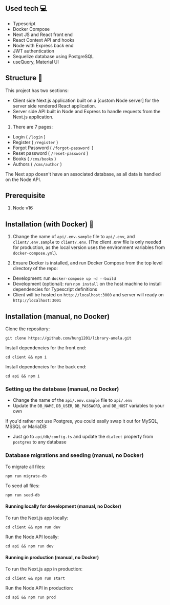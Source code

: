 ## Used tech :computer:

- Typescript
- Docker Compose
- Next JS and React front end
- React Context API and hooks
- Node with Express back end
- JWT authentication
- Sequelize database using PostgreSQL
- useQuery, Material UI

## Structure :triangular_ruler:

This project has two sections:

- Client side Next.js application built on a [custom Node server] for the server side rendered React application.
- Server side API built in Node and Express to handle requests from the Next.js application.

1.  There are 7 pages:

- Login ( `/login` )
- Register ( `/register` )
- Forgot Password ( `/forgot-password `)
- Reset password ( `/reset-password` )
- Books ( `/cms/books` )
- Authors ( `/cms/author` )

The Next app doesn't have an associated database, as all data is handled on the Node API.

## Prerequisite

1. Node v16

## Installation (with Docker) :rocket:

1. Change the name of `api/.env.sample` file to `api/.env`, and `client/.env.sample` to `client/.env`. (The client .env file is only needed for production, as the local version uses the environment variables from `docker-compose.yml`).

2. Ensure Docker is installed, and run Docker Compose from the top level directory of the repo:

- Development: run `docker-compose up -d --build`
- Development (optional): run `npm install` on the host machine to install dependencies for Typescript definitions
- Client will be hosted on `http://localhost:3000` and server will ready on `http://localhost:3001`

## Installation (manual, no Docker)

Clone the repository:

`git clone https://github.com/hung1201/library-amela.git`

Install dependencies for the front end:

`cd client && npm i`

Install dependencies for the back end:

`cd api && npm i`

### Setting up the database (manual, no Docker)

- Change the name of the `api/.env.sample` file to `api/.env`
- Update the `DB_NAME`, `DB_USER`, `DB_PASSWORD`, and `DB_HOST` variables to your own

If you'd rather not use Postgres, you could easily swap it out for MySQL, MSSQL or MariaDB:

- Just go to `api/db/config.ts` and update the `dialect` property from `postgres` to any database

### Database migrations and seeding (manual, no Docker)

To migrate all files:

`npm run migrate-db`

To seed all files:

`npm run seed-db`

#### Running locally for development (manual, no Docker)

To run the Next.js app locally:

`cd client && npm run dev`

Run the Node API locally:

`cd api && npm run dev`

#### Running in production (manual, no Docker)

To run the Next.js app in production:

`cd client && npm run start`

Run the Node API in production:

`cd api && npm run prod`
